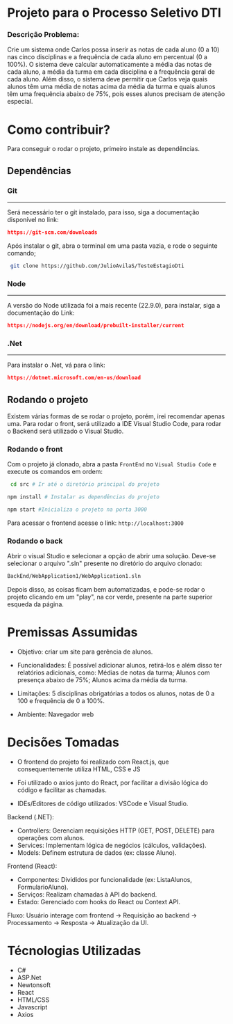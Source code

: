 # Projeto para o Processo Seletivo DTI

### Descrição Problema:

Crie um sistema onde Carlos possa inserir as notas
de cada aluno (0 a 10) nas cinco disciplinas e a
frequência de cada aluno em percentual (0 a 100%). O
sistema deve calcular automaticamente a média das
notas de cada aluno, a média da turma em cada
disciplina e a frequência geral de cada aluno.
Além disso, o sistema deve permitir que Carlos veja
quais alunos têm uma média de notas acima da
média da turma e quais alunos têm uma frequência
abaixo de 75%, pois esses alunos precisam de atenção
especial.

# Como contribuir?

Para conseguir o rodar o projeto, primeiro instale as dependências.

## Dependências

### Git

<hr>

Será necessário ter o git instalado, para isso, siga a documentação disponível no link:

```json
https://git-scm.com/downloads
```

Após instalar o git, abra o terminal em uma pasta vazia, e rode o seguinte comando;

```sh
 git clone https://github.com/JulioAvilaS/TesteEstagioDti
```

### Node

<hr>

A versão do Node utilizada foi a mais recente (22.9.0), para instalar, siga a documentação do Link:

```json
https://nodejs.org/en/download/prebuilt-installer/current
```

### .Net

<hr>

Para instalar o .Net, vá para o link:

```json
https://dotnet.microsoft.com/en-us/download
```

## Rodando o projeto

Existem várias formas de se rodar o projeto, porém, irei recomendar apenas uma. Para rodar o front, será utilizado a IDE Visual Studio Code, para rodar o Backend será utilizado o Visual Studio.

### Rodando o front

Com o projeto já clonado, abra a pasta `FrontEnd` no `Visual Studio Code` e execute os comandos em ordem:

```sh
 cd src # Ir até o diretório principal do projeto
```

```sh
npm install # Instalar as dependências do projeto
```

```sh
npm start #Inicializa o projeto na porta 3000
```

Para acessar o frontend acesse o link: `http://localhost:3000`

### Rodando o back

Abrir o visual Studio e selecionar a opção de abrir uma solução. Deve-se selecionar o arquivo ".sln" presente no diretório do arquivo clonado:

```sh
BackEnd/WebApplication1/WebApplication1.sln
```

Depois disso, as coisas ficam bem automatizadas, e pode-se rodar o projeto clicando em um "play", na cor verde, presente na parte superior esqueda da página.

# Premissas Assumidas

- Objetivo: criar um site para gerência de alunos.

- Funcionalidades: É possível adicionar alunos, retirá-los e além disso ter relatórios adicionais, como:
  Médias de notas da turma; Alunos com presença abaixo de 75%; Alunos acima da média da turma.

- Limitações: 5 disciplinas obrigatórias a todos os alunos, notas de 0 a 100 e frequência de 0 a 100%.

- Ambiente: Navegador web

# Decisões Tomadas

- O frontend do projeto foi realizado com React.js, que consequentemente utiliza HTML, CSS e JS

- Foi utilizado o axios junto do React, por facilitar a divisão lógica do código e facilitar as chamadas.

- IDEs/Editores de código utilizados: VSCode e Visual Studio.

Backend (.NET):

- Controllers: Gerenciam requisições HTTP (GET, POST, DELETE) para operações com alunos.
- Services: Implementam lógica de negócios (cálculos, validações).
- Models: Definem estrutura de dados (ex: classe Aluno).

Frontend (React):

- Componentes: Divididos por funcionalidade (ex: ListaAlunos, FormularioAluno).
- Serviços: Realizam chamadas à API do backend.
- Estado: Gerenciado com hooks do React ou Context API.

Fluxo: Usuário interage com frontend -> Requisição ao backend -> Processamento -> Resposta -> Atualização da UI.

# Técnologias Utilizadas

- C#
- ASP.Net
- Newtonsoft
- React
- HTML/CSS
- Javascript
- Axios

